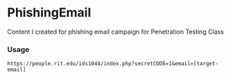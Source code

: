 # PhishingEmail
Content I created for phishing email campaign for Penetration Testing Class

### Usage
```https://people.rit.edu/ids1044/index.php?secretCODE=1&email=[target-email]```
